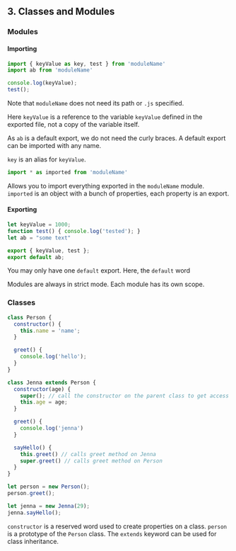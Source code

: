 ## 3. Classes and Modules

### Modules

#### Importing
```javascript
import { keyValue as key, test } from 'moduleName'
import ab from 'moduleName'

console.log(keyValue);
test();
```

Note that `moduleName` does not need its path or `.js` specified.

Here `keyValue` is a reference to the variable `keyValue` defined in the exported file, not a copy of the variable itself.

As `ab` is a default export, we do not need the curly braces. A default export can be imported with any name.

`key` is an alias for `keyValue`.

```javascript
import * as imported from 'moduleName'
```

Allows you to import everything exported in the `moduleName` module. `imported` is an object with a bunch of properties, each property is an export.


#### Exporting
```javascript
let keyValue = 1000;
function test() { console.log('tested'); }
let ab = "some text"

export { keyValue, test };
export default ab;
```
You may only have one `default` export. Here, the `default` word

Modules are always in strict mode. Each module has its own scope.

### Classes

```javascript
class Person {
  constructor() {
    this.name = 'name';
  }

  greet() {
    console.log('hello');
  }
}

class Jenna extends Person {
  constructor(age) {
    super(); // call the constructor on the parent class to get access to 'this'
    this.age = age;
  }

  greet() {
    console.log('jenna')
  }

  sayHello() {
    this.greet() // calls greet method on Jenna
    super.greet() // calls greet method on Person
  }
}

let person = new Person();
person.greet();

let jenna = new Jenna(29);
jenna.sayHello();
```

`constructor` is a reserved word used to create properties on a class. `person` is a prototype of the `Person` class. The `extends` keyword can be used for class inheritance.
